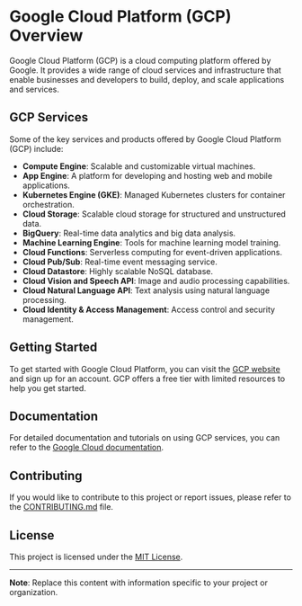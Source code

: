 # Google Cloud Platform (GCP) Overview

Google Cloud Platform (GCP) is a cloud computing platform offered by Google. It provides a wide range of cloud services and infrastructure that enable businesses and developers to build, deploy, and scale applications and services.

## GCP Services

Some of the key services and products offered by Google Cloud Platform (GCP) include:

- **Compute Engine**: Scalable and customizable virtual machines.
- **App Engine**: A platform for developing and hosting web and mobile applications.
- **Kubernetes Engine (GKE)**: Managed Kubernetes clusters for container orchestration.
- **Cloud Storage**: Scalable cloud storage for structured and unstructured data.
- **BigQuery**: Real-time data analytics and big data analysis.
- **Machine Learning Engine**: Tools for machine learning model training.
- **Cloud Functions**: Serverless computing for event-driven applications.
- **Cloud Pub/Sub**: Real-time event messaging service.
- **Cloud Datastore**: Highly scalable NoSQL database.
- **Cloud Vision and Speech API**: Image and audio processing capabilities.
- **Cloud Natural Language API**: Text analysis using natural language processing.
- **Cloud Identity & Access Management**: Access control and security management.

## Getting Started

To get started with Google Cloud Platform, you can visit the [GCP website](https://cloud.google.com/) and sign up for an account. GCP offers a free tier with limited resources to help you get started.

## Documentation

For detailed documentation and tutorials on using GCP services, you can refer to the [Google Cloud documentation](https://cloud.google.com/docs).

## Contributing

If you would like to contribute to this project or report issues, please refer to the [CONTRIBUTING.md](CONTRIBUTING.md) file.

## License

This project is licensed under the [MIT License](LICENSE).

---

**Note**: Replace this content with information specific to your project or organization.

